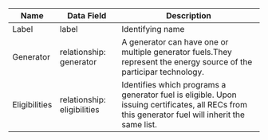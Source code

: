 | Name          | Data Field                  | Description                                                                                                                                       |
|---------------|-----------------------------|---------------------------------------------------------------------------------------------------------------------------------------------------|
| Label         | label                       | Identifying name                                                                                                                                  |
| Generator     | relationship: generator     | A generator can have one or multiple generator fuels.They represent the energy source of the participar technology.                               |
| Eligibilities | relationship: eligibilities | Identifies which programs a generator fuel is eligible. Upon issuing certificates, all RECs from this generator fuel will inherit the same list.  |
